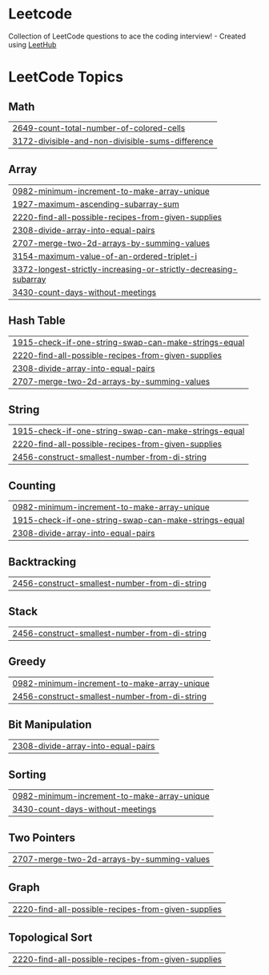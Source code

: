 # Leetcode
Collection of LeetCode questions to ace the coding interview! - Created using [LeetHub](https://github.com/QasimWani/LeetHub)

<!---LeetCode Topics Start-->
# LeetCode Topics
## Math
|  |
| ------- |
| [2649-count-total-number-of-colored-cells](https://github.com/D-01576/Leetcode/tree/master/2649-count-total-number-of-colored-cells) |
| [3172-divisible-and-non-divisible-sums-difference](https://github.com/D-01576/Leetcode/tree/master/3172-divisible-and-non-divisible-sums-difference) |
## Array
|  |
| ------- |
| [0982-minimum-increment-to-make-array-unique](https://github.com/D-01576/Leetcode/tree/master/0982-minimum-increment-to-make-array-unique) |
| [1927-maximum-ascending-subarray-sum](https://github.com/D-01576/Leetcode/tree/master/1927-maximum-ascending-subarray-sum) |
| [2220-find-all-possible-recipes-from-given-supplies](https://github.com/D-01576/Leetcode/tree/master/2220-find-all-possible-recipes-from-given-supplies) |
| [2308-divide-array-into-equal-pairs](https://github.com/D-01576/Leetcode/tree/master/2308-divide-array-into-equal-pairs) |
| [2707-merge-two-2d-arrays-by-summing-values](https://github.com/D-01576/Leetcode/tree/master/2707-merge-two-2d-arrays-by-summing-values) |
| [3154-maximum-value-of-an-ordered-triplet-i](https://github.com/D-01576/Leetcode/tree/master/3154-maximum-value-of-an-ordered-triplet-i) |
| [3372-longest-strictly-increasing-or-strictly-decreasing-subarray](https://github.com/D-01576/Leetcode/tree/master/3372-longest-strictly-increasing-or-strictly-decreasing-subarray) |
| [3430-count-days-without-meetings](https://github.com/D-01576/Leetcode/tree/master/3430-count-days-without-meetings) |
## Hash Table
|  |
| ------- |
| [1915-check-if-one-string-swap-can-make-strings-equal](https://github.com/D-01576/Leetcode/tree/master/1915-check-if-one-string-swap-can-make-strings-equal) |
| [2220-find-all-possible-recipes-from-given-supplies](https://github.com/D-01576/Leetcode/tree/master/2220-find-all-possible-recipes-from-given-supplies) |
| [2308-divide-array-into-equal-pairs](https://github.com/D-01576/Leetcode/tree/master/2308-divide-array-into-equal-pairs) |
| [2707-merge-two-2d-arrays-by-summing-values](https://github.com/D-01576/Leetcode/tree/master/2707-merge-two-2d-arrays-by-summing-values) |
## String
|  |
| ------- |
| [1915-check-if-one-string-swap-can-make-strings-equal](https://github.com/D-01576/Leetcode/tree/master/1915-check-if-one-string-swap-can-make-strings-equal) |
| [2220-find-all-possible-recipes-from-given-supplies](https://github.com/D-01576/Leetcode/tree/master/2220-find-all-possible-recipes-from-given-supplies) |
| [2456-construct-smallest-number-from-di-string](https://github.com/D-01576/Leetcode/tree/master/2456-construct-smallest-number-from-di-string) |
## Counting
|  |
| ------- |
| [0982-minimum-increment-to-make-array-unique](https://github.com/D-01576/Leetcode/tree/master/0982-minimum-increment-to-make-array-unique) |
| [1915-check-if-one-string-swap-can-make-strings-equal](https://github.com/D-01576/Leetcode/tree/master/1915-check-if-one-string-swap-can-make-strings-equal) |
| [2308-divide-array-into-equal-pairs](https://github.com/D-01576/Leetcode/tree/master/2308-divide-array-into-equal-pairs) |
## Backtracking
|  |
| ------- |
| [2456-construct-smallest-number-from-di-string](https://github.com/D-01576/Leetcode/tree/master/2456-construct-smallest-number-from-di-string) |
## Stack
|  |
| ------- |
| [2456-construct-smallest-number-from-di-string](https://github.com/D-01576/Leetcode/tree/master/2456-construct-smallest-number-from-di-string) |
## Greedy
|  |
| ------- |
| [0982-minimum-increment-to-make-array-unique](https://github.com/D-01576/Leetcode/tree/master/0982-minimum-increment-to-make-array-unique) |
| [2456-construct-smallest-number-from-di-string](https://github.com/D-01576/Leetcode/tree/master/2456-construct-smallest-number-from-di-string) |
## Bit Manipulation
|  |
| ------- |
| [2308-divide-array-into-equal-pairs](https://github.com/D-01576/Leetcode/tree/master/2308-divide-array-into-equal-pairs) |
## Sorting
|  |
| ------- |
| [0982-minimum-increment-to-make-array-unique](https://github.com/D-01576/Leetcode/tree/master/0982-minimum-increment-to-make-array-unique) |
| [3430-count-days-without-meetings](https://github.com/D-01576/Leetcode/tree/master/3430-count-days-without-meetings) |
## Two Pointers
|  |
| ------- |
| [2707-merge-two-2d-arrays-by-summing-values](https://github.com/D-01576/Leetcode/tree/master/2707-merge-two-2d-arrays-by-summing-values) |
## Graph
|  |
| ------- |
| [2220-find-all-possible-recipes-from-given-supplies](https://github.com/D-01576/Leetcode/tree/master/2220-find-all-possible-recipes-from-given-supplies) |
## Topological Sort
|  |
| ------- |
| [2220-find-all-possible-recipes-from-given-supplies](https://github.com/D-01576/Leetcode/tree/master/2220-find-all-possible-recipes-from-given-supplies) |
<!---LeetCode Topics End-->